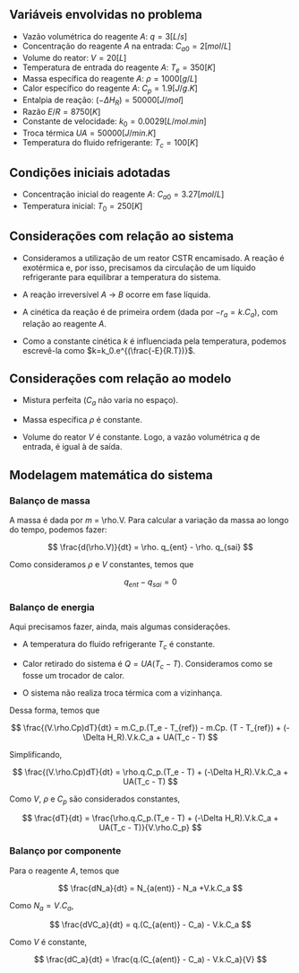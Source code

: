 ## Variáveis envolvidas no problema


* Vazão volumétrica do reagente $A$: $q = 3 [L/s]$
* Concentração do reagente $A$ na entrada: $C_{a0} = 2 [mol/L]$
* Volume do reator: $V = 20 [L]$
* Temperatura de entrada do reagente $A$: $T_e = 350 [K]$
* Massa específica do reagente $A$: $\rho = 1000 [g/L]$
* Calor específico do reagente $A$: $C_p = 1.9 [J/g.K]$
* Entalpia de reação: $(-\Delta H_R) = 50000 [J/mol]$
* Razão $E/R = 8750 [K]$
* Constante de velocidade: $k_0 = 0.0029 [L/mol.min]$
* Troca térmica $UA = 50000 [J/min.K]$
* Temperatura do fluido refrigerante: $T_c = 100 [K]$


## Condições iniciais adotadas

* Concentração inicial do reagente $A$: $C_{a0} = 3.27 [mol/L]$
* Temperatura inicial: $T_0 = 250 [K]$



## Considerações com relação ao sistema


* Consideramos a utilização de um reator CSTR encamisado. A reação é exotérmica e, por isso, precisamos da circulação de um líquido refrigerante para equilibrar a temperatura do sistema.

* A reação irreversível $A$ $\rightarrow$ $B$ ocorre em fase líquida.

* A cinética da reação é de primeira ordem (dada por $-r_a = k.C_a$), com relação ao reagente $A$.

* Como a constante cinética $k$ é influenciada pela temperatura, podemos escrevê-la como $k=k_0.e^{(\frac{-E}{R.T})}$.



## Considerações com relação ao modelo


* Mistura perfeita ($C_a$ não varia no espaço).

* Massa específica $\rho$ é constante.

* Volume do reator $V$ é constante. Logo, a vazão volumétrica $q$ de entrada, é igual à de saída.


## Modelagem matemática do sistema
### Balanço de massa

A massa é dada por $m$ = \rho.V. Para calcular a variação da massa ao longo do tempo, podemos fazer:

$$
\frac{d(\rho.V)}{dt} = \rho. q_{ent} - \rho. q_{sai}
$$

Como consideramos $\rho$ e $V$ constantes, temos que

$$
q_{ent} - q_{sai} = 0
$$


### Balanço de energia

Aqui precisamos fazer, ainda, mais algumas considerações.


* A temperatura do fluido refrigerante $T_c$ é constante.

* Calor retirado do sistema é $Q = UA (T_c - T)$. Consideramos como se fosse um trocador de calor.

* O sistema não realiza troca térmica com a vizinhança.


Dessa forma, temos que

$$
\frac{(V.\rho.Cp)dT}{dt} = m.C_p.(T_e - T_{ref}) - m.Cp. (T - T_{ref}) + (-\Delta H_R).V.k.C_a + UA(T_c - T)
$$

Simplificando,

$$
\frac{(V.\rho.Cp)dT}{dt} = \rho.q.C_p.(T_e - T) + (-\Delta H_R).V.k.C_a + UA(T_c - T)
$$

Como $V$, $\rho$ e $C_p$ são considerados constantes,

$$
\frac{dT}{dt} = \frac{\rho.q.C_p.(T_e - T) + (-\Delta H_R).V.k.C_a + UA(T_c - T)}{V.\rho.C_p}
$$


### Balanço por componente

Para o reagente $A$, temos que

$$
\frac{dN_a}{dt} = N_{a(ent)} - N_a +V.k.C_a
$$

Como $N_a = V.C_a$,

$$
\frac{dVC_a}{dt} = q.(C_{a(ent)} - C_a) - V.k.C_a
$$

Como $V$ é constante,

$$
\frac{dC_a}{dt} = \frac{q.(C_{a(ent)} - C_a) - V.k.C_a}{V}
$$